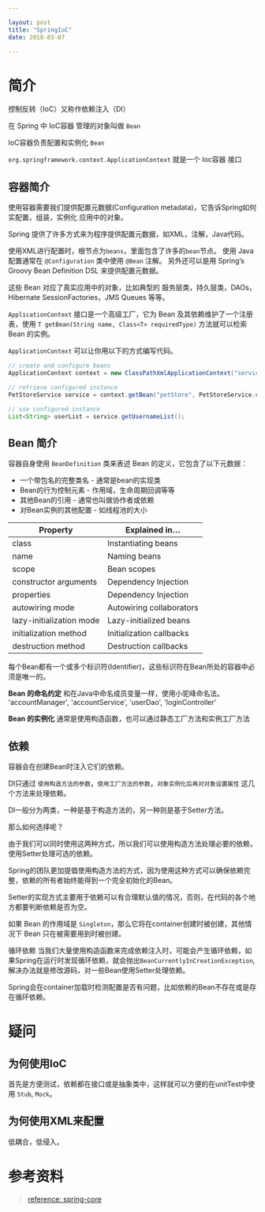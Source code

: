 ```yaml
---

layout: post
title: "SpringIoC"
date: 2018-03-07

---
```


# 简介
控制反转（IoC）又称作依赖注入（DI）

在 Spring 中 IoC容器 管理的对象叫做 `Bean`

IoC容器负责配置和实例化 `Bean`

`org.springframework.context.ApplicationContext` 就是一个 Ioc容器 接口

## 容器简介

使用容器需要我们提供配置元数据(Configuration metadata)，它告诉Spring如何实配置，组装，实例化 应用中的对象。

Spring 提供了许多方式来为程序提供配置元数据，如XML，注解，Java代码。

使用XML进行配置时，根节点为`beans`，里面包含了许多的`bean`节点。
使用 Java 配置通常在 `@Configuration` 类中使用 `@Bean` 注解。
另外还可以是用 Spring’s Groovy Bean Definition DSL 来提供配置元数据。

这些 Bean 对应了真实应用中的对象，比如典型的 服务层类，持久层类，DAOs，Hibernate SessionFactories，JMS Queues 等等。

`ApplicationContext` 接口是一个高级工厂，它为 Bean 及其依赖维护了一个注册表，使用 `T getBean(String name, Class<T> requiredType)` 方法就可以检索 Bean 的实例。

`ApplicationContext` 可以让你用以下的方式编写代码。
```java
// create and configure beans
ApplicationContext context = new ClassPathXmlApplicationContext("services.xml", "daos.xml");

// retrieve configured instance
PetStoreService service = context.getBean("petStore", PetStoreService.class);

// use configured instance
List<String> userList = service.getUsernameList();
```

## Bean 简介

容器自身使用 `BeanDefinition` 类来表述 Bean 的定义，它包含了以下元数据：
- 一个带包名的完整类名 - 通常是bean的实现类
- Bean的行为控制元素 - 作用域，生命周期回调等等
- 其他Bean的引用 - 通常也叫做协作者或依赖
- 对Bean实例的其他配置 - 如线程池的大小


| Property | Explained in…​ |
| --- | --- |
| class | Instantiating beans |
| name | Naming beans |
| scope | Bean scopes |
| constructor arguments | Dependency Injection |
| properties | Dependency Injection |
| autowiring mode | Autowiring collaborators |
| lazy-initialization mode | Lazy-initialized beans |
| initialization method | Initialization callbacks |
| destruction method | Destruction callbacks |


每个Bean都有一个或多个标识符(Identifier)，这些标识符在Bean所处的容器中必须是唯一的。

**Bean 的命名约定**
和在Java中命名成员变量一样，使用小驼峰命名法。
'accountManager', 'accountService', 'userDao', 'loginController'

**Bean 的实例化**
通常是使用构造函数，也可以通过静态工厂方法和实例工厂方法

## 依赖

容器会在创建Bean时注入它们的依赖。

DI只通过 `使用构造方法的参数`，`使用工厂方法的参数`，`对象实例化后再对对象设置属性` 这几个方法来处理依赖。

DI一般分为两类，一种是基于构造方法的，另一种则是基于Setter方法。

那么如何选择呢？

由于我们可以同时使用这两种方式，所以我们可以使用构造方法处理必要的依赖，使用Setter处理可选的依赖。

Spring的团队更加提倡使用构造方法的方式，因为使用这种方式可以确保依赖完整，依赖的所有者始终能得到一个完全初始化的Bean。

Setter的实现方式主要用于依赖可以有合理默认值的情况，否则，在代码的各个地方都要判断依赖是否为空。

如果 Bean 的作用域是 `Singleton`，那么它将在container创建时被创建，其他情况下 Bean 只在被需要用到时被创建。

循环依赖
当我们大量使用构造函数来完成依赖注入时，可能会产生循环依赖，如果Spring在运行时发现循环依赖，就会抛出`BeanCurrentlyInCreationException`,
解决办法就是修改源码，对一些Bean使用Setter处理依赖。

Spring会在container加载时检测配置是否有问题，比如依赖的Bean不存在或是存在循环依赖。








# 疑问

## 为何使用IoC
首先是方便测试，依赖都在接口或是抽象类中，这样就可以方便的在unitTest中使用 `Stub`, `Mock`。

## 为何使用XML来配置
低耦合，低侵入。


# 参考资料
> [reference: spring-core](https://docs.spring.io/spring/docs/5.0.4.RELEASE/spring-framework-reference/core.html#spring-core)